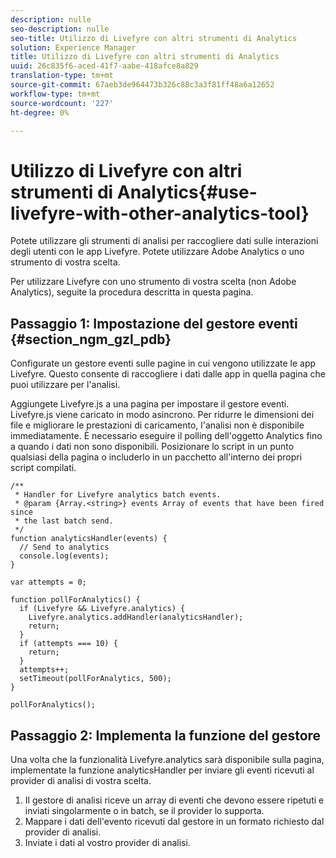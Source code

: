 ```yaml
---
description: nulle
seo-description: nulle
seo-title: Utilizzo di Livefyre con altri strumenti di Analytics
solution: Experience Manager
title: Utilizzo di Livefyre con altri strumenti di Analytics
uuid: 26c835f6-aced-41f7-aabe-418afce8a829
translation-type: tm+mt
source-git-commit: 67aeb3de964473b326c88c3a3f81ff48a6a12652
workflow-type: tm+mt
source-wordcount: '227'
ht-degree: 0%

---
```



# Utilizzo di Livefyre con altri strumenti di Analytics{#use-livefyre-with-other-analytics-tool}

Potete utilizzare gli strumenti di analisi per raccogliere dati sulle interazioni degli utenti con le app Livefyre. Potete utilizzare  Adobe Analytics o uno strumento di vostra scelta.

Per utilizzare Livefyre con uno strumento di vostra scelta (non  Adobe Analytics), seguite la procedura descritta in questa pagina.

## Passaggio 1: Impostazione del gestore eventi {#section_ngm_gzl_pdb}

Configurate un gestore eventi sulle pagine in cui vengono utilizzate le app Livefyre. Questo consente di raccogliere i dati dalle app in quella pagina che puoi utilizzare per l&#39;analisi.

Aggiungete Livefyre.js a una pagina per impostare il gestore eventi. Livefyre.js viene caricato in modo asincrono. Per ridurre le dimensioni dei file e migliorare le prestazioni di caricamento, l&#39;analisi non è disponibile immediatamente. È necessario eseguire il polling dell&#39;oggetto Analytics fino a quando i dati non sono disponibili. Posizionare lo script in un punto qualsiasi della pagina o includerlo in un pacchetto all&#39;interno dei propri script compilati.

```
/** 
 * Handler for Livefyre analytics batch events. 
 * @param {Array.<string>} events Array of events that have been fired since 
 * the last batch send. 
 */ 
function analyticsHandler(events) { 
  // Send to analytics 
  console.log(events); 
} 
 
var attempts = 0; 
 
function pollForAnalytics() { 
  if (Livefyre && Livefyre.analytics) { 
    Livefyre.analytics.addHandler(analyticsHandler); 
    return; 
  } 
  if (attempts === 10) { 
    return; 
  } 
  attempts++; 
  setTimeout(pollForAnalytics, 500); 
} 
 
pollForAnalytics(); 
```

## Passaggio 2: Implementa la funzione del gestore

Una volta che la funzionalità Livefyre.analytics sarà disponibile sulla pagina, implementate la funzione analyticsHandler per inviare gli eventi ricevuti al provider di analisi di vostra scelta.

1. Il gestore di analisi riceve un array di eventi che devono essere ripetuti e inviati singolarmente o in batch, se il provider lo supporta.
1. Mappare i dati dell&#39;evento ricevuti dal gestore in un formato richiesto dal provider di analisi.
1. Inviate i dati al vostro provider di analisi.

